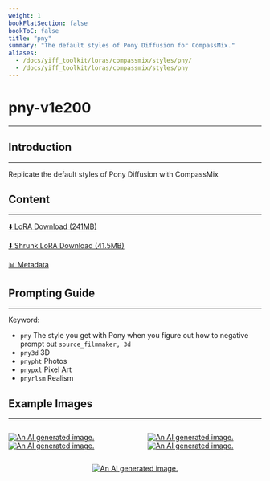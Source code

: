 ```yaml
---
weight: 1
bookFlatSection: false
bookToC: false
title: "pny"
summary: "The default styles of Pony Diffusion for CompassMix."
aliases:
  - /docs/yiff_toolkit/loras/compassmix/styles/pny/
  - /docs/yiff_toolkit/loras/compassmix/styles/pny
---
```


<!--markdownlint-disable MD025 MD033 -->

# pny-v1e200

---

## Introduction

---

Replicate the default styles of Pony Diffusion with CompassMix

## Content

---

[⬇️ LoRA Download (241MB)](https://huggingface.co/k4d3/yiff_toolkit/resolve/main/compass_loras/pny-v1e200/pny-v1e200.safetensors?download=true)

[⬇️ Shrunk LoRA Download (41.5MB)](https://huggingface.co/k4d3/yiff_toolkit/resolve/main/compass_loras/pny-v1e200/pny-v1e200_frockpt1_th-3.55.safetensors?download=true)

<!--
[🖼️ Sample Images with Metadata](https://huggingface.co/k4d3/yiff_toolkit/tree/main/static/{})

[📐 Dataset](https://huggingface.co/datasets/k4d3/furry/tree/main/)
-->

[📊 Metadata](https://huggingface.co/k4d3/yiff_toolkit/resolve/main/compass_loras/pny-v1e200/pny-v1e200.json)

## Prompting Guide

---

Keyword:

- `pny`
    The style you get with Pony when you figure out how to negative prompt out `source_filmmaker, 3d`
- `pny3d`
    3D
- `pnypht`
    Photos
- `pnypxl`
    Pixel Art
- `pnyrlsm`
    Realism

<!--

### Suggested Tags

-->

## Example Images

---

<!-- ⚠️ TODO: Thumbnails -->

<div style="display: flex; justify-content: space-between;">
  <div style="display: flex; justify-content: space-between; width: 45%;">

[![An AI generated image.](https://huggingface.co/k4d3/yiff_toolkit/resolve/main/compass_loras/pny-v1e200/pny_000200_00_20240714135959_1.png)](https://huggingface.co/k4d3/yiff_toolkit/resolve/main/compass_loras/pny-v1e200/pny_000200_00_20240714135959_1.png)
[![An AI generated image.](https://huggingface.co/k4d3/yiff_toolkit/resolve/main/compass_loras/pny-v1e200/pny_000200_04_20240714140202_1.png)](https://huggingface.co/k4d3/yiff_toolkit/resolve/main/compass_loras/pny-v1e200/pny_000200_04_20240714140202_1.png)

</div>
  <div style="display: flex; justify-content: space-between; width: 45%;">

[![An AI generated image.](https://huggingface.co/k4d3/yiff_toolkit/resolve/main/compass_loras/pny-v1e200/pny_000200_03_20240714140104_1.png)](https://huggingface.co/k4d3/yiff_toolkit/resolve/main/compass_loras/pny-v1e200/pny_000200_03_20240714140104_1.png)
[![An AI generated image.](https://huggingface.co/k4d3/yiff_toolkit/resolve/main/compass_loras/pny-v1e200/pny_000200_02_20240714140101_1.png)](https://huggingface.co/k4d3/yiff_toolkit/resolve/main/compass_loras/pny-v1e200/pny_000200_02_20240714140101_1.png)

  </div>
</div>
<div style="display: flex; justify-content: center;">

[![An AI generated image.](https://huggingface.co/k4d3/yiff_toolkit/resolve/main/compass_loras/pny-v1e200/pny_000200_01_20240714140001_1.png)](https://huggingface.co/k4d3/yiff_toolkit/resolve/main/compass_loras/pny-v1e200/pny_000200_01_20240714140001_1.png)

</div>
